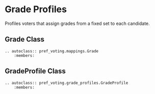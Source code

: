Grade Profiles
=======================================

Profiles voters that assign grades from a fixed set to each candidate.  

## Grade Class

```{eval-rst}
.. autoclass:: pref_voting.mappings.Grade
    :members: 
```

## GradeProfile Class

```{eval-rst}
.. autoclass:: pref_voting.grade_profiles.GradeProfile
    :members: 
```

